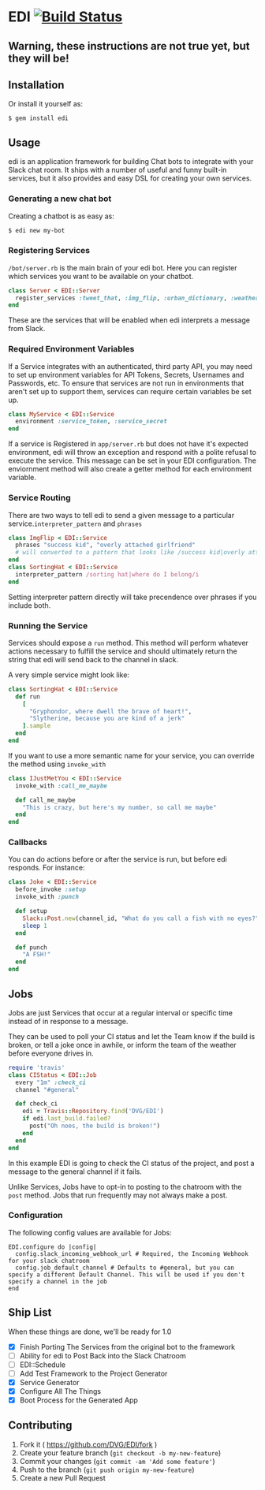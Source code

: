# EDI [![Build Status](https://travis-ci.org/DVG/EDI.svg?branch=master)](https://travis-ci.org/DVG/EDI)

## Warning, these instructions are not true yet, but they will be!

## Installation

Or install it yourself as:

    $ gem install edi

## Usage

edi is an application framework for building Chat bots to integrate with your Slack chat room. It ships with a number of useful and funny built-in services, but it also provides and easy DSL for creating your own services.

### Generating a new chat bot

Creating a chatbot is as easy as:

```bash
$ edi new my-bot
```

### Registering Services

`/bot/server.rb` is the main brain of your edi bot. Here you can register which services you want to be available on your chatbot.

```ruby
class Server < EDI::Server
  register_services :tweet_that, :img_flip, :urban_dictionary, :weather
end
```

These are the services that will be enabled when edi interprets a message from Slack.

### Required Environment Variables

If a Service integrates with an authenticated, third party API, you may need to set up environment variables for API Tokens, Secrets, Usernames and Passwords, etc. To ensure that services are not run in environments that aren't set up to support them, services can require certain variables be set up.

```ruby
class MyService < EDI::Service
  environment :service_token, :service_secret
end
```

If a service is Registered in `app/server.rb` but does not have it's expected environment, edi will throw an exception and respond with a polite refusal to execute the service. This message can be set in your EDI configuration. The enviornment method will also create a getter method for each environment variable.

### Service Routing

There are two ways to tell edi to send a given message to a particular service.`interpreter_pattern` and `phrases`

```ruby
class ImgFlip < EDI::Service
  phrases "success kid", "overly attached girlfriend"
  # will converted to a pattern that looks like /success kid|overly attached girlfriend/i
end
class SortingHat < EDI::Service
  interpreter_pattern /sorting hat|where do I belong/i
end
```

Setting interpreter pattern directly will take precendence over phrases if you include both.

### Running the Service

Services should expose a `run` method. This method will perform whatever actions necessary to fulfill the service and should ultimately return the string that edi will send back to the channel in slack.

A very simple service might look like:

```ruby
class SortingHat < EDI::Service
  def run
    [
      "Gryphondor, where dwell the brave of heart!",
      "Slytherine, because you are kind of a jerk"
    ].sample
  end
end
```

If you want to use a more semantic name for your service, you can override the method using `invoke_with`

```ruby
class IJustMetYou < EDI::Service
  invoke_with :call_me_maybe

  def call_me_maybe
    "This is crazy, but here's my number, so call me maybe"
  end
end
```

### Callbacks

You can do actions before or after the service is run, but before edi responds. For instance:

```ruby
class Joke < EDI::Service
  before_invoke :setup
  invoke_with :punch

  def setup
    Slack::Post.new(channel_id, "What do you call a fish with no eyes?").send_message
    sleep 1
  end

  def punch
    "A FSH!"
  end
end
```

## Jobs

Jobs are just Services that occur at a regular interval or specific time instead of in response to a message.

They can be used to poll your CI status and let the Team know if the build is broken, or tell a joke once in awhile, or inform the team of the weather before everyone drives in.

```ruby
require 'travis'
class CIStatus < EDI::Job
  every "1m" :check_ci
  channel "#general"

  def check_ci
    edi = Travis::Repository.find('DVG/EDI')
    if edi.last_build.failed?
      post("Oh noes, the build is broken!")
    end
  end
end
```

In this example EDI is going to check the CI status of the project, and post a message to the general channel if it fails.

Unlike Services, Jobs have to opt-in to posting to the chatroom with the `post` method. Jobs that run frequently may not always make a post.


### Configuration

The following config values are available for Jobs:

```
EDI.configure do |config|
  config.slack_incoming_webhook_url # Required, the Incoming Webhook for your slack chatroom
  config.job_default_channel # Defaults to #general, but you can specify a different Default Channel. This will be used if you don't specify a channel in the job
end
```

## Ship List

When these things are done, we'll be ready for 1.0

- [x] Finish Porting The Services from the original bot to the framework
- [ ] Ability for edi to Post Back into the Slack Chatroom
- [ ] EDI::Schedule
- [ ] Add Test Framework to the Project Generator
- [x] Service Generator
- [x] Configure All The Things
- [x] Boot Process for the Generated App

## Contributing

1. Fork it ( https://github.com/DVG/EDI/fork )
2. Create your feature branch (`git checkout -b my-new-feature`)
3. Commit your changes (`git commit -am 'Add some feature'`)
4. Push to the branch (`git push origin my-new-feature`)
5. Create a new Pull Request

